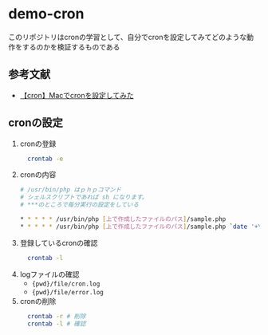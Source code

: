 # demo-cron

このリポジトリはcronの学習として、自分でcronを設定してみてどのような動作をするのかを検証するものである

## 参考文献
- [【cron】Macでcronを設定してみた](https://qiita.com/suzu12/items/e12b3a8c6cbc3ea81720#%E5%8F%82%E8%80%83%E6%96%87%E7%8C%AE)

## cronの設定
1. cronの登録
    ```bash
      crontab -e
    ```
2. cronの内容
    ```bash
    # /usr/bin/php はｐｈｐコマンド
    # シェルスクリプトであれば sh になります。
    # ***のところで毎分実行の設定をしている
    
    * * * * * /usr/bin/php [上で作成したファイルのパス]/sample.php
    * * * * * /usr/bin/php [上で作成したファイルのパス]/sample.php `date '+\%Y\%m\%d\%H\%M\%S'`
    ```
3. 登録しているcronの確認
    ```bash
      crontab -l
    ```
4. logファイルの確認
    - `{pwd}/file/cron.log`
    - `{pwd}/file/error.log`
5. cronの削除
    ```bash
      crontab -r # 削除
      crontab -l # 確認
    ```
